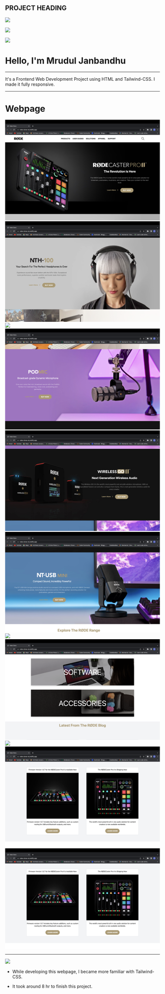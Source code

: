 ## PROJECT HEADING

![](https://img.shields.io/badge/PROJECT-RØDE--Clone-blue)

![](https://img.shields.io/badge/TECHSTACK-HTML%20%7C%20TAILWIND--CSS-orange)

![](https://img.shields.io/badge/PROJECT--OWNER-MRUDUL%20JANBANDHU-pink)

# Hello, I'm Mrudul Janbandhu
- - -
It's a Frontend Web Development Project using HTML and Tailwind-CSS. I made it fully responsive.
- - -

# Webpage

![](./Outputs_Snapshots/1.png)
![](./Outputs_Snapshots/2.png)
![](./Outputs_Snapshots/3.png)
![](./Outputs_Snapshots/4.png)
![](./Outputs_Snapshots/5.png)
![](./Outputs_Snapshots/6.png)
![](./Outputs_Snapshots/7.png)
![](./Outputs_Snapshots/8.png)
![](./Outputs_Snapshots/9.png)
![](./Outputs_Snapshots/10.png)
![](./Outputs_Snapshots/10.png)


- - -

![](https://img.shields.io/badge/HTML-TailwindCSS-green)
- While developing this webpage, I became more familiar with Tailwind-CSS.

- It took around 8 hr to finish this project.